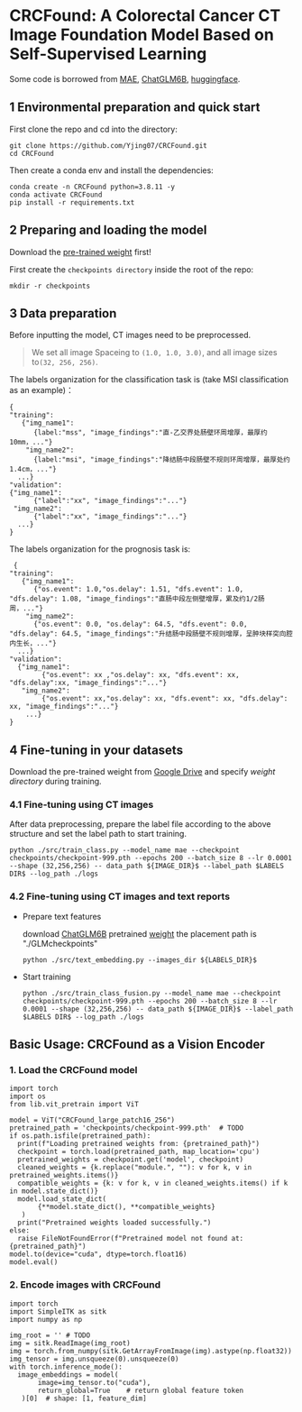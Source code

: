 # CRCFound: A Colorectal Cancer CT Image Foundation Model Based on Self-Supervised Learning

Some code is borrowed from [MAE](https://github.com/facebookresearch/mae), [ChatGLM6B](https://github.com/THUDM/ChatGLM-6B?tab=readme-ov-file), [huggingface](https://huggingface.co/).

## 1 Environmental preparation and quick start
  First clone the repo and cd into the directory:
   ```
   git clone https://github.com/Yjing07/CRCFound.git
   cd CRCFound
   ```
  
  Then create a conda env and install the dependencies:
  ```
  conda create -n CRCFound python=3.8.11 -y
  conda activate CRCFound
  pip install -r requirements.txt
  ```
## 2 Preparing and loading the model
  Download the [pre-trained weight](https://drive.google.com/file/d/1zT6FsCh7RubL_k0LMGQwjhRMV90sprch/view?usp=sharing) first!

  First create the ```checkpoints directory``` inside the root of the repo:
  ```
  mkdir -r checkpoints
  ```
## 3 Data preparation
  Before inputting the model, CT images need to be preprocessed. 

> We set all image Spaceing to ```(1.0, 1.0, 3.0)```, and all image sizes to```(32, 256, 256)```.

  The labels organization for the classification task is (take MSI classification as an example)：
  ```
  {
  "training":
     {"img_name1":
        {label:"mss", "image_findings":"直-乙交界处肠壁环周增厚，最厚约10mm，..."}
      "img_name2":
        {label:"msi", "image_findings":"降结肠中段肠壁不规则环周增厚，最厚处约1.4cm，..."}
    ...}
  "validation":
  {"img_name1":
        {"label":"xx", "image_findings":"..."}
   "img_name2":
        {"label":"xx", "image_findings":"..."}
    ...}
  }
  ```
  The labels organization for the prognosis task is:
  ```
   {
  "training":
     {"img_name1":
        {"os.event": 1.0,"os.delay": 1.51, "dfs.event": 1.0, "dfs.delay": 1.08, "image_findings":"直肠中段左侧壁增厚，累及约1/2肠周，..."}
      "img_name2":
        {"os.event": 0.0, "os.delay": 64.5, "dfs.event": 0.0, "dfs.delay": 64.5, "image_findings":"升结肠中段肠壁不规则增厚，呈肿块样突向腔内生长，..."}
    ...}
  "validation":
    {"img_name1":
          {"os.event": xx ,"os.delay": xx, "dfs.event": xx, "dfs.delay":xx, "image_findings":"..."}
     "img_name2":
          {"os.event": xx,"os.delay": xx, "dfs.event": xx, "dfs.delay": xx, "image_findings":"..."}
      ...}
  }
  ```
## 4 Fine-tuning in your datasets
  Download the pre-trained weight from [Google Drive](https://drive.google.com/file/d/1zT6FsCh7RubL_k0LMGQwjhRMV90sprch/view?usp=sharing) and specify _weight directory_ during training.
  
  ### 4.1 Fine-tuning using CT images
  
  After data preprocessing, prepare the label file according to the above structure and set the label path to start training.
  
  ```
  python ./src/train_class.py --model_name mae --checkpoint checkpoints/checkpoint-999.pth --epochs 200 --batch_size 8 --lr 0.0001 --shape (32,256,256) -- data_path ${IMAGE_DIR}$ --label_path $LABELS DIR$ --log_path ./logs
  ```  
### 4.2 Fine-tuning using CT images and text reports

* Prepare text features
  
  download [ChatGLM6B](https://github.com/THUDM/ChatGLM-6B?tab=readme-ov-file) pretrained [weight](https://huggingface.co/THUDM/chatglm-6b) the placement path is "./GLMcheckpoints"
  
  ```
  python ./src/text_embedding.py --images_dir ${LABELS_DIR}$
  ```
* Start training
  ```
  python ./src/train_class_fusion.py --model_name mae --checkpoint checkpoints/checkpoint-999.pth --epochs 200 --batch_size 8 --lr 0.0001 --shape (32,256,256) -- data_path ${IMAGE_DIR}$ --label_path $LABELS DIR$ --log_path ./logs 
  ```

## Basic Usage: CRCFound as a Vision Encoder
 ### 1. Load the CRCFound model
   ```
   import torch
   import os
   from lib.vit_pretrain import ViT

   model = ViT("CRCFound_large_patch16_256")
   pretrained_path = 'checkpoints/checkpoint-999.pth'  # TODO
   if os.path.isfile(pretrained_path):
     print(f"Loading pretrained weights from: {pretrained_path}")
     checkpoint = torch.load(pretrained_path, map_location='cpu')
     pretrained_weights = checkpoint.get('model', checkpoint) 
     cleaned_weights = {k.replace("module.", ""): v for k, v in pretrained_weights.items()}
     compatible_weights = {k: v for k, v in cleaned_weights.items() if k in model.state_dict()}
     model.load_state_dict(
          {**model.state_dict(), **compatible_weights}
      )
     print("Pretrained weights loaded successfully.")
   else:
     raise FileNotFoundError(f"Pretrained model not found at: {pretrained_path}")
  model.to(device="cuda", dtype=torch.float16)
  model.eval()
   ```
### 2. Encode images with CRCFound
   ```
   import torch
   import SimpleITK as sitk
   import numpy as np

   img_root = '' # TODO
   img = sitk.ReadImage(img_root)
   img = torch.from_numpy(sitk.GetArrayFromImage(img).astype(np.float32))
   img_tensor = img.unsqueeze(0).unsqueeze(0)
   with torch.inference_mode():
     image_embeddings = model(
          image=img_tensor.to("cuda"),
          return_global=True    # return global feature token
      )[0]  # shape: [1, feature_dim]
   ```
   

